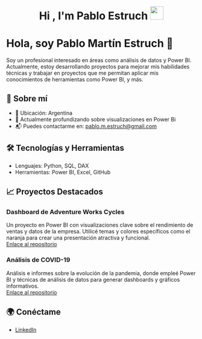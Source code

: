 <h1 align="center">Hi , I'm Pablo Estruch <img src="https://media.giphy.com/media/hvRJCLFzcasrR4ia7z/giphy.gif" width="35"></h1>

# Hola, soy Pablo Martín Estruch 👋

Soy un profesional interesado en áreas como análisis de datos y Power BI. Actualmente, estoy desarrollando proyectos para mejorar mis habilidades técnicas y trabajar en proyectos que me permitan aplicar mis conocimientos de herramientas como Power BI, y más.

## 🚀 Sobre mí

- 📍 Ubicación: Argentina
- 🌱 Actualmente profundizando sobre visualizaciones en Power Bi
- 📬 Puedes contactarme en: pablo.m.estruch@gmail.com

## 🛠️ Tecnologías y Herramientas

- Lenguajes: Python, SQL, DAX
- Herramientas: Power BI, Excel, GitHub

## 📈 Proyectos Destacados

### Dashboard de Adventure Works Cycles
Un proyecto en Power BI con visualizaciones clave sobre el rendimiento de ventas y datos de la empresa. Utilicé temas y colores específicos como el naranja para crear una presentación atractiva y funcional.  
[Enlace al repositorio](enlace-del-repositorio)

### Análisis de COVID-19
Análisis e informes sobre la evolución de la pandemia, donde empleé Power BI y técnicas de análisis de datos para generar dashboards y gráficos informativos.  
[Enlace al repositorio](enlace-del-repositorio)

## 🌍 Conéctame

- [LinkedIn](https://www.linkedin.com/in/pablo-mart%C3%ADn-estruch-contreras-b27809241/)

